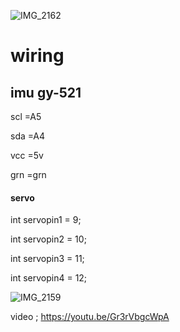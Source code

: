  

![IMG_2162](https://user-images.githubusercontent.com/75689777/101551305-248ac180-39b1-11eb-8272-7ff0f3cc87ff.png)















# wiring 

## imu  gy-521
scl =A5 

sda =A4 

vcc =5v  

grn =grn

#### servo

int servopin1 = 9;  

int servopin2 = 10;

int servopin3 = 11;

int servopin4 = 12;

![IMG_2159](https://user-images.githubusercontent.com/75689777/101551489-5e5bc800-39b1-11eb-8d66-a5798e4151d7.png)





video ; https://youtu.be/Gr3rVbgcWpA


